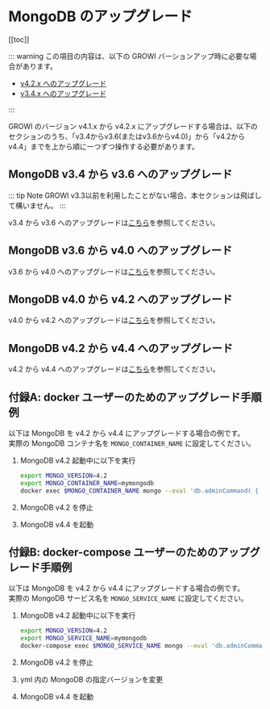 # MongoDB のアップグレード

[[toc]]

::: warning
この項目の内容は、以下の GROWI バーションアップ時に必要な場合があります。

- [v4.2.x へのアップグレード](/ja/admin-guide/upgrading/42x.html)
- [v3.4.x へのアップグレード](/ja/admin-guide/upgrading/34x.html)

:::

<!-- textlint-disable weseek/no-doubled-joshi -->
<!-- textlint-disable weseek/sentence-length -->
GROWI のバージョン v4.1.x から v4.2.x にアップグレードする場合は、以下のセクションのうち、「v3.4からv3.6(またはv3.6からv4.0)」から「v4.2からv4.4」までを上から順に一つずつ操作する必要があります。
<!-- textlint-enable weseek/sentence-length -->
<!-- textlint-enable weseek/no-doubled-joshi -->

## MongoDB v3.4 から v3.6 へのアップグレード

::: tip Note
GROWI v3.3以前を利用したことがない場合、本セクションは飛ばして構いません。
::: 

v3.4 から v3.6 へのアップグレードは[こちら](https://docs.mongodb.com/manual/release-notes/3.6-upgrade-standalone/index.html)を参照してください。

## MongoDB v3.6 から v4.0 へのアップグレード

v3.6 から v4.0 へのアップグレードは[こちら](https://docs.mongodb.com/manual/release-notes/4.0-upgrade-standalone/index.html)を参照してください。

## MongoDB v4.0 から v4.2 へのアップグレード

v4.0 から v4.2 へのアップグレードは[こちら](https://docs.mongodb.com/manual/release-notes/4.2-upgrade-standalone/index.html)を参照してください。

## MongoDB v4.2 から v4.4 へのアップグレード

v4.2 から v4.4 へのアップグレードは[こちら](https://docs.mongodb.com/manual/release-notes/4.4-upgrade-standalone/index.html)を参照してください。

## 付録A: docker ユーザーのためのアップグレード手順例

以下は MongoDB を v4.2 から v4.4 にアップグレードする場合の例です。  
実際の MongoDB コンテナ名を `MONGO_CONTAINER_NAME` に設定してください。

1. MongoDB v4.2 起動中に以下を実行

    ```bash
    export MONGO_VERSION=4.2
    export MONGO_CONTAINER_NAME=mymongodb
    docker exec $MONGO_CONTAINER_NAME mongo --eval 'db.adminCommand( { setFeatureCompatibilityVersion: "'$MONGO_VERSION'" } )'
    ```

1. MongoDB v4.2 を停止
1. MongoDB v4.4 を起動

## 付録B: docker-compose ユーザーのためのアップグレード手順例

以下は MongoDB を v4.2 から v4.4 にアップグレードする場合の例です。  
実際の MongoDB サービス名を `MONGO_SERVICE_NAME` に設定してください。

1. MongoDB v4.2 起動中に以下を実行

    ```bash
    export MONGO_VERSION=4.2
    export MONGO_SERVICE_NAME=mymongodb
    docker-compose exec $MONGO_SERVICE_NAME mongo --eval 'db.adminCommand( { setFeatureCompatibilityVersion: "'$MONGO_VERSION'" } )'
    ```

1. MongoDB v4.2 を停止
1. yml 内の MongoDB の指定バージョンを変更
1. MongoDB v4.4 を起動

